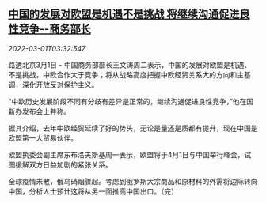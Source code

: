 <!--1646107263000-->
[中国的发展对欧盟是机遇不是挑战 将继续沟通促进良性竞争--商务部长](https://cn.reuters.com/article/china-moc-eu-competition-0301-idCNKBS2KY3A9)
------

<div><i>2022-03-01T03:32:54Z</i></div><p>路透北京3月1日 - 中国商务部部长王文涛周二表示，中国的发展对欧盟是机遇、不是挑战，中欧合作大于竞争；将从战略高度把握中欧经贸关系大的方向和主基调，深化开放反对保护主义。</p><p>“中欧历史发展阶段不同有分歧有差异是正常的，继续沟通促进良性竞争，”他在国新办发布会上并称。</p><p>据其介绍，去年中欧经贸延续了好的势头，无论是量还是质都有提升，现在中国是欧盟第一大贸易伙伴。</p><p>欧盟执委会副主席东布洛夫斯基周一表示，欧盟将于4月1日与中国举行峰会，试图缓解双方日益加剧的紧张关系。</p><p>全球疫情未散，俄乌硝烟骤起。考虑到俄罗斯大宗商品和原材料的外需将边际转向中国，分析人士预计这将从另一面推高中国出口。（完）</p>
